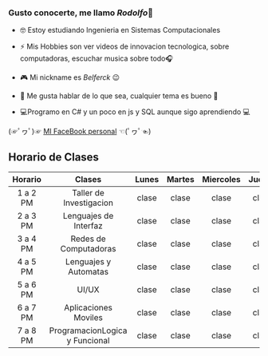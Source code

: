 ### Gusto conocerte, me llamo *Rodolfo*👋

- 🤓 Estoy estudiando Ingenieria en Sistemas Computacionales

- ⚡ Mis Hobbies son ver videos de innovacion tecnologica, sobre computadoras, escuchar musica sobre todo🎧

- 🎮 Mi nickname es *Belferck* 😉

- 🤗 Me gusta hablar de lo que sea, cualquier tema es bueno 🤗

- 💻Programo en C# y un poco en js y SQL aunque sigo aprendiendo 💻

(☞ﾟヮﾟ)☞ [MI FaceBook personal][MI FaceBook personal] ☜(ﾟヮﾟ☜)

[MI FaceBook personal]: https://www.facebook.com/joserodolfo.garciarivera/

## Horario de Clases

| Horario | Clases                               | Lunes | Martes| Miercoles |Jueves| Viernes|
| :------:| :------:                             |:--:   |:--:   | :--:      | :--: |  :--:  |
| 1 a 2 PM|    Taller de Investigacion           | clase | clase |   clase   | clase|        |
| 2 a 3 PM|   Lenguajes de Interfaz              | clase | clase |   clase   | clase|        |
| 3 a 4 PM|    Redes de Computadoras             | clase | clase |   clase   | clase| clase  |
| 4 a 5 PM|    Lenguajes y Automatas             | clase | clase |   clase   | clase| clase  |
| 5 a 6 PM|    UI/UX                             | clase | clase |   clase   | clase| clase  |
| 6 a 7 PM|    Aplicaciones Moviles              | clase | clase |   clase   | clase| clase  |
| 7 a 8 PM|    ProgramacionLogica y Funcional    | clase | clase |   clase   | clase|        |

